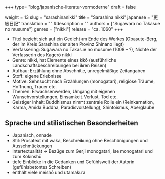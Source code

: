 +++
type= "blog/japanische-literatur-vormoderne"
draft = false

weight = 13
slug = "sarashinanikki"
title = "Sarashina nikki"
japanese = "更級日記"
translation = ""
#description = ""
authors = ["Sugawara no Takasue no musume"]
genres = ["nikki"]
release = "ca. 1060"
+++

- Titel bezieht sich auf ein Gedicht am Ende des Werkes (Obasute-Berg, der im Kreis Sarashina der alten Provinz Shinano liegt)
- Verfassering: Sugawara no Takasue no musume (1008 – ?), Nichte der Verfasserin des Kagerō nikki
- Genre: nikki, hat Elemente eines kikō (ausführliche Landschaftsbeschreibungen bei ihren Reisen)
- Aufbau: Erzählung ohne Abschnitte, unregelmäßige Zeitangaben
- Stoff: eigene Erlebnisse
- Motive: Sehnsucht nach Erzählungen (monogatari), religiöse Träume, Hoffnung, Trauer etc.
- Themen: Erwachsenwerden, Umgang mit eigenen Wunschvorstellungen, Einsamkeit, Verlust, Tod etc.
- Geistiger Inhalt: Buddhismus nimmt zentrale Rolle ein (Reinkarnation, Karma, Amida Buddha, Paradisvorstellung), Shintoismus, Aberglaube

## Sprache und stilistischen Besonderheiten

- Japanisch, onnade
- Stil: Prosatext mit waka, Beschreibung ohne Beschönigungen und Ausschmückungen
- Intertextualität -> Bezüge zum Genji monogatari, Ise monogatari und zum Kokinshū
- tiefe Einblicke in die Gedanken und Gefühlswelt der Autorin (gefühlsbetontes Schreiben)
- enthält viele meishō und utamakura
